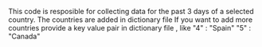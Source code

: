 This code is resposible for collecting data for the past 3 days of a selected country.
The countries are added in dictionary file
If you want to add more countries provide a key value pair in dictionary file , like
"4" : "Spain"
"5" : "Canada"
